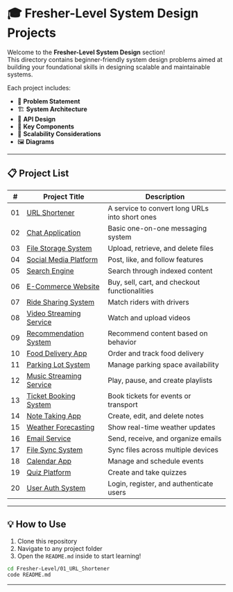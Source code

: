 # 🎓 Fresher-Level System Design Projects

Welcome to the **Fresher-Level System Design** section!  
This directory contains beginner-friendly system design problems aimed at building your foundational skills in designing scalable and maintainable systems.

Each project includes:
- 📌 **Problem Statement**
- 🏗️ **System Architecture**
- 🔄 **API Design**
- 🧠 **Key Components**
- 🚀 **Scalability Considerations**
- 🖼️ **Diagrams**

---

## 📋 Project List

| #  | Project Title                            | Description                                      |
|----|------------------------------------------|--------------------------------------------------|
| 01 | [URL Shortener](./01_URL_Shortener/)     | A service to convert long URLs into short ones   |
| 02 | [Chat Application](./02_Chat_Application/)| Basic one-on-one messaging system                |
| 03 | [File Storage System](./03_File_Storage/) | Upload, retrieve, and delete files               |
| 04 | [Social Media Platform](./04_Social_Media/)| Post, like, and follow features                  |
| 05 | [Search Engine](./05_Search_Engine/)     | Search through indexed content                   |
| 06 | [E-Commerce Website](./06_E_Commerce/)   | Buy, sell, cart, and checkout functionalities    |
| 07 | [Ride Sharing System](./07_Ride_Sharing/)| Match riders with drivers                        |
| 08 | [Video Streaming Service](./08_Video_Streaming/)| Watch and upload videos                        |
| 09 | [Recommendation System](./09_Recommendation_System/)| Recommend content based on behavior      |
| 10 | [Food Delivery App](./10_Food_Delivery/) | Order and track food delivery                    |
| 11 | [Parking Lot System](./11_Parking_Lot/)  | Manage parking space availability                |
| 12 | [Music Streaming Service](./12_Music_Streaming/)| Play, pause, and create playlists              |
| 13 | [Ticket Booking System](./13_Ticket_Booking/)| Book tickets for events or transport          |
| 14 | [Note Taking App](./14_Note_Taking/)     | Create, edit, and delete notes                   |
| 15 | [Weather Forecasting](./15_Weather_Forecasting/)| Show real-time weather updates               |
| 16 | [Email Service](./16_Email_Service/)     | Send, receive, and organize emails               |
| 17 | [File Sync System](./17_File_Sync/)      | Sync files across multiple devices               |
| 18 | [Calendar App](./18_Calendar_App/)       | Manage and schedule events                       |
| 19 | [Quiz Platform](./19_Quiz_Platform/)     | Create and take quizzes                          |
| 20 | [User Auth System](./20_User_Auth_System/)| Login, register, and authenticate users          |

---

## 💡 How to Use

1. Clone this repository
2. Navigate to any project folder
3. Open the `README.md` inside to start learning!

```bash
cd Fresher-Level/01_URL_Shortener
code README.md
```

---


